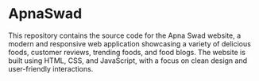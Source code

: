 # ApnaSwad
This repository contains the source code for the Apna Swad website, a modern and responsive web application showcasing a variety of delicious foods, customer reviews, trending foods, and food blogs. The website is built using HTML, CSS, and JavaScript, with a focus on clean design and user-friendly interactions.
